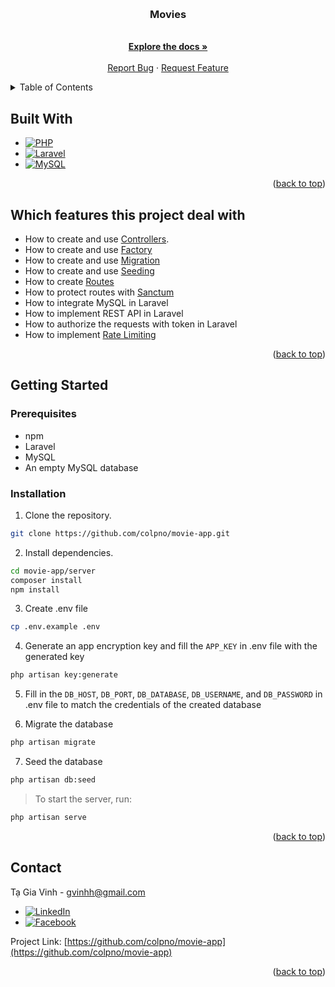 <a name="readme-top"></a>

<!-- PROJECT LOGO -->
<br />
<div align="center">
<h3 align="center">Movies</h3>

  <p align="center">
    <br />
    <a href="https://github.com/colpno/movie-app/tree/master/docs"><strong>Explore the docs »</strong></a>
    <br />
    <br />
    <a href="https://github.com/colpno/movie-app/issues">Report Bug</a>
    ·
    <a href="https://github.com/colpno/movie-app/issues">Request Feature</a>
  </p>
</div>

<!-- TABLE OF CONTENTS -->
<details>
  <summary>Table of Contents</summary>
  <ol>
    <li>
      <ul>
        <li><a href="#built-with">Built With</a></li>
      </ul>
      <ul>
        <li><a href="#which-features-this-project-deal-with">Which features this project deal with</a></li>
      </ul>
    </li>
    <li>
      <a href="#getting-started">Getting Started</a>
      <ul>
        <li><a href="#prerequisites">Prerequisites</a></li>
        <li><a href="#installation">Installation</a></li>
      </ul>
    </li>
    <li><a href="#contact">Contact</a></li>
  </ol>
</details>

## Built With

- [![PHP][php-badge]][php-url]
- [![Laravel][laravel-badge]][laravel-url]
- [![MySQL][mysql-badge]][mysql-url]

<p align="right">(<a href="#readme-top">back to top</a>)</p>

## Which features this project deal with

- How to create and use [Controllers](https://laravel.com/docs/10.x/controllers).
- How to create and use [Factory](https://laravel.com/docs/10.x/eloquent-factories)
- How to create and use [Migration](https://laravel.com/docs/10.x/migrations)
- How to create and use [Seeding](https://laravel.com/docs/10.x/seeding)
- How to create [Routes](https://laravel.com/docs/10.x/routing)
- How to protect routes with [Sanctum](https://laravel.com/docs/10.x/sanctum)
- How to integrate MySQL in Laravel
- How to implement REST API in Laravel
- How to authorize the requests with token in Laravel
- How to implement [Rate Limiting](https://laravel.com/docs/10.x/routing#rate-limiting)

<p align="right">(<a href="#readme-top">back to top</a>)</p>

## Getting Started

### Prerequisites

- npm
- Laravel
- MySQL
- An empty MySQL database

### Installation

1. Clone the repository.

```sh
git clone https://github.com/colpno/movie-app.git
```

2. Install dependencies.

```sh
cd movie-app/server
composer install
npm install
```

3. Create .env file

```sh
cp .env.example .env
```

4. Generate an app encryption key and fill the `APP_KEY` in .env file with the generated key

```sh
php artisan key:generate
```

5. Fill in the `DB_HOST`, `DB_PORT`, `DB_DATABASE`, `DB_USERNAME`, and `DB_PASSWORD` in .env file to match the credentials of the created database 

6. Migrate the database

```sh
php artisan migrate
```

7. Seed the database

```sh
php artisan db:seed
```

>To start the server, run:

```sh
php artisan serve
```

<p align="right">(<a href="#readme-top">back to top</a>)</p>

## Contact

Tạ Gia Vinh - gvinhh@gmail.com

- [![LinkedIn][linkedin-shield]][linkedin-url]
- [![Facebook][Facebook-shield]][Facebook-url]

Project Link: [https://github.com/colpno/movie-app](https://github.com/colpno/movie-app)

<p align="right">(<a href="#readme-top">back to top</a>)</p>

<!-- MARKDOWN LINKS & IMAGES -->
<!-- https://www.markdownguide.org/basic-syntax/#reference-style-links -->

[php-url]: https://www.php.net/
[php-badge]: https://img.shields.io/badge/PHP-777BB4?style=for-the-badge&logo=php&logoColor=FFFFFF
[laravel-url]: https://laravel.com/
[laravel-badge]: https://img.shields.io/badge/Laravel-FF2D20?style=for-the-badge&logo=laravel&logoColor=FFFFFF
[mysql-url]: https://www.mysql.com/
[mysql-badge]: https://img.shields.io/badge/MySQL-4479A1?style=for-the-badge&logo=mysql&logoColor=FFFFFF

[Facebook-shield]: https://img.shields.io/badge/Facebook-0866FF?style=for-the-badge&logo=facebook&logoColor=FFFFFF
[Facebook-url]: https://www.facebook.com/profile.php?id=100005408149001
[linkedin-shield]: https://img.shields.io/badge/LinkedIn-0A66C2?style=for-the-badge&logo=linkedin&logoColor=FFFFFF
[linkedin-url]: https://www.linkedin.com/in/gia-vinh-t%E1%BA%A1-a2224b2a8
